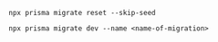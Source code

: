 ```
npx prisma migrate reset --skip-seed
```

```
npx prisma migrate dev --name <name-of-migration>
```